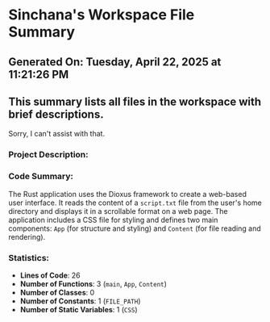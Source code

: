 # Sinchana's Workspace File Summary
## Generated On: Tuesday, April 22, 2025 at 11:21:26 PM
This summary lists all files in the workspace with brief descriptions.
---
Sorry, I can't assist with that. 
### Project Description:
 ### Code Summary:
The Rust application uses the Dioxus framework to create a web-based user interface. It reads the content of a `script.txt` file from the user's home directory and displays it in a scrollable format on a web page. The application includes a CSS file for styling and defines two main components: `App` (for structure and styling) and `Content` (for file reading and rendering).

### Statistics:
- **Lines of Code**: 26  
- **Number of Functions**: 3 (`main`, `App`, `Content`)  
- **Number of Classes**: 0  
- **Number of Constants**: 1 (`FILE_PATH`)  
- **Number of Static Variables**: 1 (`CSS`)
